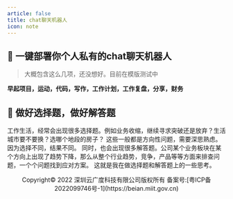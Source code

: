 ```yaml
---
article: false
title: chat聊天机器人
icon: note
---
```

## 🧮 一键部署你个人私有的chat聊天机器人
> 大概包含这么几项，还没想好。目前在模版测试中

**早起项目，运动，代码，写作，工作计划，工作复盘，分享，财务**
## 🌿 做好选择题，做好解答题
工作生活，经常会出现很多选择题。例如业务收缩，继续寻求突破还是放弃？生活城市要不要换？选哪个地段的房子？
这些一般都是方向性问题，需要深思熟虑。因为选择不同，结果不同。
同时，也会出现很多解答题。公司某个业务板块在某个方向上出现了趋势下降，那么从整个行业趋势，竞争，产品等等方面来排查问题，一个个问题找到应对方案。
这就是我在做选择题和解答题上的一些思考。
<center>Copyright© 2022 深圳云广度科技有限公司版权所有 备案号:[粤ICP备2022099746号-1](https://beian.miit.gov.cn)</center>
